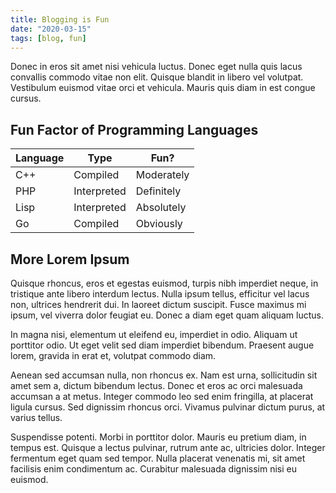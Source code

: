 ```yaml
---
title: Blogging is Fun
date: "2020-03-15"
tags: [blog, fun]
---
```


Donec in eros sit amet nisi vehicula luctus. Donec eget nulla quis lacus convallis commodo vitae non elit. Quisque blandit in libero vel volutpat. Vestibulum euismod vitae orci et vehicula. Mauris quis diam in est congue cursus.

## Fun Factor of Programming Languages

Language  | Type         | Fun?
----------|--------------|------
C++       | Compiled     | Moderately
PHP       | Interpreted  | Definitely
Lisp      | Interpreted  | Absolutely
Go        | Compiled     | Obviously

## More Lorem Ipsum

Quisque rhoncus, eros et egestas euismod, turpis nibh imperdiet neque, in tristique ante libero interdum lectus. Nulla ipsum tellus, efficitur vel lacus non, ultrices hendrerit dui. In laoreet dictum suscipit. Fusce maximus mi ipsum, vel viverra dolor feugiat eu. Donec a diam eget quam aliquam luctus.

In magna nisi, elementum ut eleifend eu, imperdiet in odio. Aliquam ut porttitor odio. Ut eget velit sed diam imperdiet bibendum. Praesent augue lorem, gravida in erat et, volutpat commodo diam.

Aenean sed accumsan nulla, non rhoncus ex. Nam est urna, sollicitudin sit amet sem a, dictum bibendum lectus. Donec et eros ac orci malesuada accumsan a at metus. Integer commodo leo sed enim fringilla, at placerat ligula cursus. Sed dignissim rhoncus orci. Vivamus pulvinar dictum purus, at varius tellus.

Suspendisse potenti. Morbi in porttitor dolor. Mauris eu pretium diam, in tempus est. Quisque a lectus pulvinar, rutrum ante ac, ultricies dolor. Integer fermentum eget quam sed tempor. Nulla placerat venenatis mi, sit amet facilisis enim condimentum ac. Curabitur malesuada dignissim nisi eu euismod.
